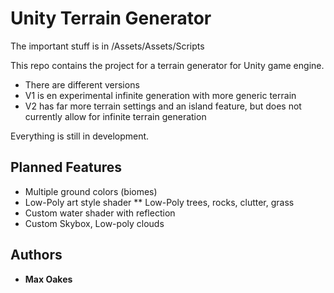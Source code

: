 # Unity Terrain Generator

The important stuff is in /Assets/Assets/Scripts

This repo contains the project for a terrain generator for Unity game engine.
* There are different versions
* V1 is en experimental infinite generation with more generic terrain
* V2 has far more terrain settings and an island feature, but does not currently allow for infinite terrain generation

Everything is still in development.

## Planned Features

* Multiple ground colors (biomes)
* Low-Poly art style shader
** Low-Poly trees, rocks, clutter, grass
* Custom water shader with reflection
* Custom Skybox, Low-poly clouds

## Authors

* **Max Oakes**